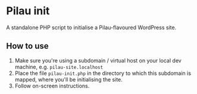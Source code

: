 Pilau init
====

A standalone PHP script to initialise a Pilau-flavoured WordPress site.

## How to use

1. Make sure you're using a subdomain / virtual host on your local dev machine, e.g. `pilau-site.localhost`
1. Place the file `pilau-init.php` in the directory to which this subdomain is mapped, where you'll be initialising the site.
1. Follow on-screen instructions.